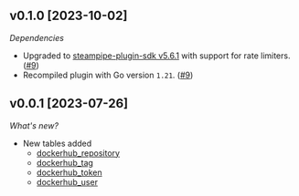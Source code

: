 ## v0.1.0 [2023-10-02]

_Dependencies_

- Upgraded to [steampipe-plugin-sdk v5.6.1](https://github.com/turbot/steampipe-plugin-sdk/blob/main/CHANGELOG.md#v561-2023-09-29) with support for rate limiters. ([#9](https://github.com/turbot/steampipe-plugin-dockerhub/pull/9))
- Recompiled plugin with Go version `1.21`. ([#9](https://github.com/turbot/steampipe-plugin-dockerhub/pull/9))

## v0.0.1 [2023-07-26]

_What's new?_

- New tables added
  - [dockerhub_repository](https://hub.steampipe.io/plugins/turbot/dockerhub/tables/dockerhub_repository)
  - [dockerhub_tag](https://hub.steampipe.io/plugins/turbot/dockerhub/tables/dockerhub_tag)
  - [dockerhub_token](https://hub.steampipe.io/plugins/turbot/dockerhub/tables/dockerhub_token)
  - [dockerhub_user](https://hub.steampipe.io/plugins/turbot/dockerhub/tables/dockerhub_user)
